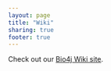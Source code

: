 ```yaml
---
layout: page
title: "Wiki"
sharing: true
footer: true
---
```



Check out our  [Bio4j Wiki site](https://github.com/bio4j/Bio4j/wiki).
